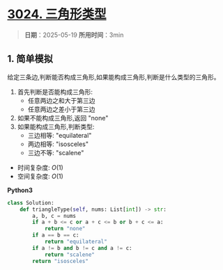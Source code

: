 # [3024. 三角形类型](https://leetcode.cn/problems/type-of-triangle/description/)

> **日期**：2025-05-19
> **所用时间**：3min

## 1. 简单模拟

给定三条边,判断能否构成三角形,如果能构成三角形,判断是什么类型的三角形。

1. 首先判断是否能构成三角形:
   - 任意两边之和大于第三边
   - 任意两边之差小于第三边
2. 如果不能构成三角形,返回 "none"
3. 如果能构成三角形,判断类型:
   - 三边相等: "equilateral" 
   - 两边相等: "isosceles"
   - 三边不等: "scalene"

- 时间复杂度: $O(1)$
- 空间复杂度: $O(1)$

**Python3**

```python
class Solution:
    def triangleType(self, nums: List[int]) -> str:
        a, b, c = nums
        if a + b <= c or a + c <= b or b + c <= a:
            return "none"
        if a == b == c:
            return "equilateral"
        if a != b and b != c and a != c:
            return "scalene"
        return "isosceles"
```